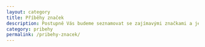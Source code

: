 ```yaml
---
layout: category
title: Příběhy značek
description: Postupně Vás budeme seznamovat se zajímavými značkami a jejich produkty, které nejčastěji vybíráme do našich krabiček. Přiblížíme Vám jejich příběh a způsob výroby a prozradíme Vám, co na nich nejvíce milujeme.
category: pribehy
permalink: /pribehy-znacek/
---
```

